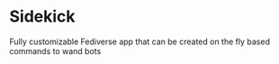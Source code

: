 # Sidekick
Fully customizable Fediverse app that can be created on the fly based commands to wand bots
